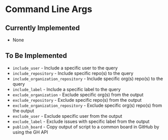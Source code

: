 # Command Line Args

## Currently Implemented

- None

## To Be Implemented

- `include_user` - Include a specific user to the query
- `include_repository` - Include specific repo(s) to the query
- `include_organization_repository` - Include specific org(s) repo(s) to the query
- `include_label` - Include a specific label to the query
- `exclude_organization` - Exclude specific org(s) from the output
- `exclude_repository` - Exclude specific repo(s) from the output
- `exclude_organization_repository` - Exclude specific org(s) repo(s) from the output
- `exclude_user` - Exclude specific user from the output
- `exclude_label` - Exclude issues with specific label from the output
- `publish_board` - Copy output of script to a common board in GitHub by using the GH API
